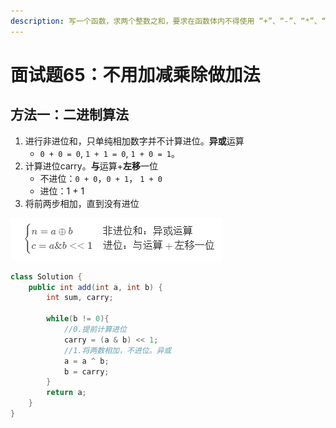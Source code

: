 ```yaml
---
description: 写一个函数，求两个整数之和，要求在函数体内不得使用 “+”、“-”、“*”、“/” 四则运算符号。
---
```


# 面试题65：不用加减乘除做加法

## 方法一：二进制算法

1. 进行非进位和，只单纯相加数字并不计算进位。**异或**运算
   * `0 + 0 = 0`, `1 + 1 = 0`, `1 + 0 = 1`。
2. 计算进位carry。**与**运算+**左移**一位
   * 不进位：`0 + 0`，`0 + 1`， `1 + 0` 
   * 进位：1 + 1
3. 将前两步相加，直到没有进位

![](.gitbook/assets/image%20%288%29.png)

```java
class Solution {
    public int add(int a, int b) {
        int sum, carry;

        while(b != 0){
            //0.提前计算进位
            carry = (a & b) << 1;
            //1.将两数相加，不进位。异或
            a = a ^ b;
            b = carry;
        }
        return a;
    }
}
```

